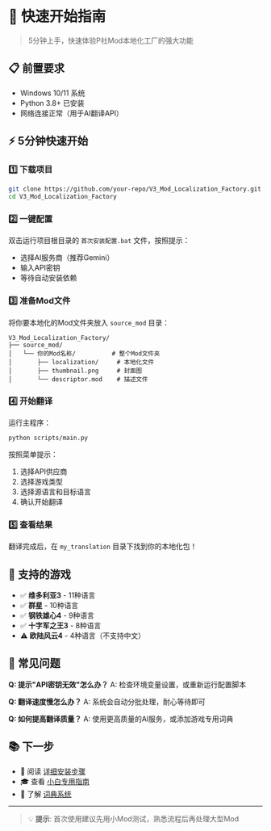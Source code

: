 # 🚀 快速开始指南

> 5分钟上手，快速体验P社Mod本地化工厂的强大功能

## 📋 前置要求

- Windows 10/11 系统
- Python 3.8+ 已安装
- 网络连接正常（用于AI翻译API）

## ⚡ 5分钟快速开始

### 1️⃣ 下载项目
```bash
git clone https://github.com/your-repo/V3_Mod_Localization_Factory.git
cd V3_Mod_Localization_Factory
```

### 2️⃣ 一键配置
双击运行项目根目录的 `首次安装配置.bat` 文件，按照提示：
- 选择AI服务商（推荐Gemini）
- 输入API密钥
- 等待自动安装依赖

### 3️⃣ 准备Mod文件
将你要本地化的Mod文件夹放入 `source_mod` 目录：
```
V3_Mod_Localization_Factory/
├── source_mod/
│   └── 你的Mod名称/          # 整个Mod文件夹
│       ├── localization/     # 本地化文件
│       ├── thumbnail.png     # 封面图
│       └── descriptor.mod    # 描述文件
```

### 4️⃣ 开始翻译
运行主程序：
```bash
python scripts/main.py
```

按照菜单提示：
1. 选择API供应商
2. 选择游戏类型
3. 选择源语言和目标语言
4. 确认开始翻译

### 5️⃣ 查看结果
翻译完成后，在 `my_translation` 目录下找到你的本地化包！

## 🎯 支持的游戏

- ✅ **维多利亚3** - 11种语言
- ✅ **群星** - 10种语言  
- ✅ **钢铁雄心4** - 9种语言
- ✅ **十字军之王3** - 8种语言
- ⚠️ **欧陆风云4** - 4种语言（不支持中文）

## 🔧 常见问题

**Q: 提示"API密钥无效"怎么办？**
A: 检查环境变量设置，或重新运行配置脚本

**Q: 翻译速度慢怎么办？**
A: 系统会自动分批处理，耐心等待即可

**Q: 如何提高翻译质量？**
A: 使用更高质量的AI服务，或添加游戏专用词典

## 📚 下一步

- 📖 阅读 [详细安装步骤](docs/setup/installation-zh.md)
- 🎓 查看 [小白专用指南](docs/user-guides/beginner-guide-zh.md)
- 🔧 了解 [词典系统](docs/glossary/overview.md)

---

> 💡 **提示**: 首次使用建议先用小Mod测试，熟悉流程后再处理大型Mod
